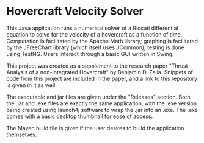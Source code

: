 # Hovercraft Velocity Solver
This Java application runs a numerical solver of a Riccati differential equation to solve for the velocity of a hovercraft as a function of time. Computation is facilitated by the Apache Math library; graphing is facilitated by the JFreeChart library (which itself uses JCommon); testing is done using TestNG. Users interact through a basic GUI written in Swing.

This project was created as a supplement to the research paper "Thrust Analysis of a non-Integrated Hovercraft" by Benjamin D. Zalla. Snippets of code from this project are included in the paper, and a link to this repository is given in it as well.

The executable and jar files are given under the "Releases" section. Both the .jar and .exe files are exactly the same application, with the .exe version being created using launch4j software to wrap the .jar into an .exe. The .exe comes with a basic desktop thumbnail for ease of access.

The Maven build file is given if the user desires to build the application themselves.
 
